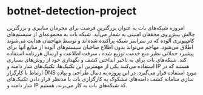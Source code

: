 # botnet-detection-project
امروزه شبکه‌های بات به عنوان بزرگترین فرصت برای مجرمان سایبری و بزرگترین چالش پیش‌روی محققان امنیتی به شمار می‌آید. شبکه بات به مجموعه‌ای از سیستم‌های کامپیوتری آلوده که در سراسر شبکه پراکنده شده‌اند و توسط مهاجمان هدایت می‌شوند اطلاق می‌شود. مهاجم می‌تواند بدون اطلاع صاحبان سیستم‌های آلوده از منابع آنها برای پیشبرد حملاتی نظیر منع خدمت توزیع شده ، سرقت اطلاعت و ارسال هرزنامه استفاده کند.
شبکه‌های بات برای به تاخیر انداختن کشف و نگهداری خود از روش‌های بسیاری استفاده می‌کنند یکی از مهمترین این تکنیک‌ها، تکنیک‌های شار دامنه و IP هستند که در ارتباط با کارگزار DNS مورد استفاده قرار می‌گیرد. در این پروژه به دنبال طراحی و پیاده سازی سامانه کشف دامنه‌های مشکوک به کارگزاری بات با مدنظر قرار دادن تکنیک‌های شار دامنه و IP که شبکه‌های بات به کار می‌برند، هستیم.
